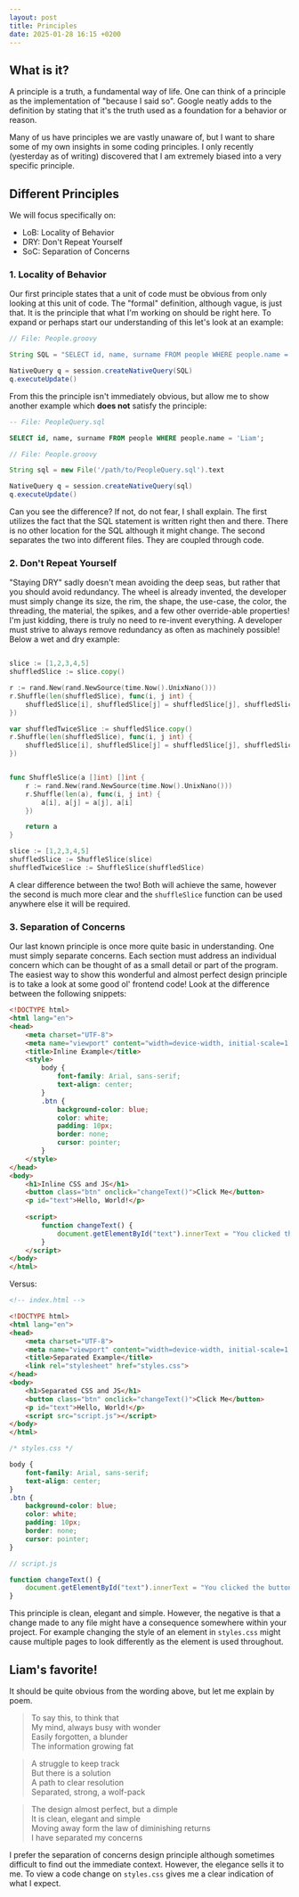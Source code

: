 ```yaml
---
layout: post
title: Principles
date: 2025-01-28 16:15 +0200
---
```


## What is it?
A principle is a truth, a fundamental way of life. One can think of a principle as the implementation of "because I said so". Google neatly adds to the definition by stating that it's the truth used as a foundation for a behavior or reason.

Many of us have principles we are vastly unaware of, but I want to share some of my own insights in some coding principles. I only recently (yesterday as of writing) discovered that I am extremely biased into a very specific principle.

## Different Principles
We will focus specifically on:
- LoB: Locality of Behavior
- DRY: Don't Repeat Yourself
- SoC: Separation of Concerns

### 1. Locality of Behavior
Our first principle states that a unit of code must be obvious from only looking at this unit of code. The "formal" definition, although vague, is just that. It is the principle that what I'm working on should be right here. To expand or perhaps start our understanding of this let's look at an example:

```groovy
// File: People.groovy

String SQL = "SELECT id, name, surname FROM people WHERE people.name = 'Liam';"

NativeQuery q = session.createNativeQuery(SQL)
q.executeUpdate()
```

From this the principle isn't immediately obvious, but allow me to show another example which **does not** satisfy the principle:

```sql
-- File: PeopleQuery.sql

SELECT id, name, surname FROM people WHERE people.name = 'Liam';
```

```groovy
// File: People.groovy

String sql = new File('/path/to/PeopleQuery.sql').text

NativeQuery q = session.createNativeQuery(sql)
q.executeUpdate()
```

Can you see the difference? If not, do not fear, I shall explain. The first utilizes the fact that the SQL statement is written right then and there. There is no other location for the SQL although it might change. The second separates the two into different files. They are coupled through code.

### 2. Don't Repeat Yourself
"Staying DRY" sadly doesn't mean avoiding the deep seas, but rather that you should avoid redundancy. The wheel is already invented, the developer must simply change its size, the rim, the shape, the use-case, the color, the threading, the material, the spikes, and a few other override-able properties! I'm just kidding, there is truly no need to re-invent everything. A developer must strive to always remove redundancy as often as machinely possible! Below a wet and dry example:

```go

slice := [1,2,3,4,5]
shuffledSlice := slice.copy()

r := rand.New(rand.NewSource(time.Now().UnixNano()))
r.Shuffle(len(shuffledSlice), func(i, j int) {
    shuffledSlice[i], shuffledSlice[j] = shuffledSlice[j], shuffledSlice[i]
})

var shuffledTwiceSlice := shuffledSlice.copy()
r.Shuffle(len(shuffledSlice), func(i, j int) {
    shuffledSlice[i], shuffledSlice[j] = shuffledSlice[j], shuffledSlice[i]
})
```

```go

func ShuffleSlice(a []int) []int {
    r := rand.New(rand.NewSource(time.Now().UnixNano()))
    r.Shuffle(len(a), func(i, j int) {
        a[i], a[j] = a[j], a[i]
    })

    return a
}

slice := [1,2,3,4,5]
shuffledSlice := ShuffleSlice(slice)
shuffledTwiceSlice := ShuffleSlice(shuffledSlice)
```

A clear difference between the two! Both will achieve the same, however the second is much more clear and the `shuffleSlice` function can be used anywhere else it will be required.

### 3. Separation of Concerns
Our last known principle is once more quite basic in understanding. One must simply separate concerns. Each section must address an individual concern which can be thought of as a small detail or part of the program. The easiest way to show this wonderful and almost perfect design principle is to take a look at some good ol' frontend code! Look at the difference between the following snippets:

```html
<!DOCTYPE html>
<html lang="en">
<head>
    <meta charset="UTF-8">
    <meta name="viewport" content="width=device-width, initial-scale=1.0">
    <title>Inline Example</title>
    <style>
        body {
            font-family: Arial, sans-serif;
            text-align: center;
        }
        .btn {
            background-color: blue;
            color: white;
            padding: 10px;
            border: none;
            cursor: pointer;
        }
    </style>
</head>
<body>
    <h1>Inline CSS and JS</h1>
    <button class="btn" onclick="changeText()">Click Me</button>
    <p id="text">Hello, World!</p>
    
    <script>
        function changeText() {
            document.getElementById("text").innerText = "You clicked the button!";
        }
    </script>
</body>
</html>
```

Versus: 

```html
<!-- index.html -->

<!DOCTYPE html>
<html lang="en">
<head>
    <meta charset="UTF-8">
    <meta name="viewport" content="width=device-width, initial-scale=1.0">
    <title>Separated Example</title>
    <link rel="stylesheet" href="styles.css">
</head>
<body>
    <h1>Separated CSS and JS</h1>
    <button class="btn" onclick="changeText()">Click Me</button>
    <p id="text">Hello, World!</p>
    <script src="script.js"></script>
</body>
</html>
```
```css
/* styles.css */

body {
    font-family: Arial, sans-serif;
    text-align: center;
}
.btn {
    background-color: blue;
    color: white;
    padding: 10px;
    border: none;
    cursor: pointer;
}
```

```js
// script.js

function changeText() {
    document.getElementById("text").innerText = "You clicked the button!";
}
```
This principle is clean, elegant and simple. However, the negative is that a change made to any file might have a consequence somewhere within your project. For example changing the style of an element in `styles.css` might cause multiple pages to look differently as the element is used throughout.

## Liam's favorite!
It should be quite obvious from the wording above, but let me explain by poem.

> To say this, to think that  
My mind, always busy with wonder  
Easily forgotten, a blunder  
The information growing fat  

> A struggle to keep track  
But there is a solution  
A path to clear resolution  
Separated, strong, a wolf-pack  

> The design almost perfect, but a dimple  
It is clean, elegant and simple  
Moving away form the law of diminishing returns  
I have separated my concerns  

I prefer the separation of concerns design principle although sometimes difficult to find out the immediate context. However, the elegance sells it to me. To view a code change on `styles.css` gives me a clear indication of what I expect.